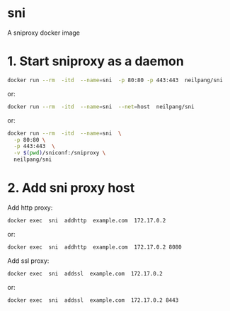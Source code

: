 # sni
A sniproxy docker image


# 1. Start sniproxy as a daemon

```sh
docker run --rm  -itd  --name=sni  -p 80:80 -p 443:443  neilpang/sni
```

or:

```sh
docker run --rm  -itd  --name=sni  --net=host  neilpang/sni
```

or:

```sh
docker run --rm  -itd  --name=sni  \
  -p 80:80 \
  -p 443:443  \
  -v $(pwd)/sniconf:/sniproxy \
  neilpang/sni

```


# 2. Add sni proxy host

Add http proxy:

```sh
docker exec  sni  addhttp  example.com  172.17.0.2
```

or:

```sh
docker exec  sni  addhttp  example.com  172.17.0.2 8080
```

Add ssl proxy:

```sh
docker exec  sni  addssl  example.com  172.17.0.2
```

or:

```sh
docker exec  sni  addssl  example.com  172.17.0.2 8443
```







